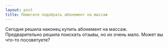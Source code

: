 ```yaml
---
layout: post 
title: Помогите подобрать абонемент на массаж 
--- 
```

Сегодня решила наконец купить абонемент на массаж. Предварительно решила поискать отзывы, но их очень мало. Может вы что-то посоветуете?